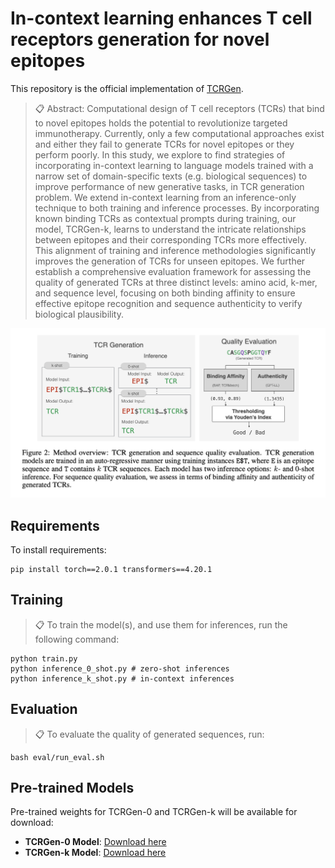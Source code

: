 
# In-context learning enhances T cell receptors generation for novel epitopes

This repository is the official implementation of [TCRGen](). 

>📋  Abstract: Computational design of T cell receptors (TCRs) that bind to novel epitopes holds the potential to revolutionize targeted immunotherapy. Currently, only a few computational approaches exist and either they fail to generate TCRs for novel epitopes or they perform poorly. In this study, we explore to find strategies of incorporating in-context learning to language models trained with a narrow set of domain-specific texts (e.g. biological sequences) to improve performance of new generative tasks, in TCR generation problem. We extend in-context learning from an inference-only technique to both training and inference processes. By incorporating known binding TCRs as contextual prompts during training, our model, TCRGen-k, learns to understand the intricate relationships between epitopes and their corresponding TCRs more effectively. This alignment of training and inference methodologies significantly improves the generation of TCRs for unseen epitopes. We further establish a comprehensive evaluation framework for assessing the quality of generated TCRs at three distinct levels: amino acid, k-mer, and sequence level, focusing on both binding affinity to ensure effective epitope recognition and sequence authenticity to verify biological plausibility. 

![Method Overview](figs/method_overview.png)


## Requirements

To install requirements:

```setup
pip install torch==2.0.1 transformers==4.20.1
```


## Training

>📋  To train the model(s), and use them for inferences, run the following command:

```
python train.py
python inference_0_shot.py # zero-shot inferences
python inference_k_shot.py # in-context inferences
```


## Evaluation

>📋  To evaluate the quality of generated sequences, run:

```eval
bash eval/run_eval.sh
```

## Pre-trained Models

Pre-trained weights for TCRGen-0 and TCRGen-k will be available for download:

- **TCRGen-0 Model**: [Download here](anonymous-download-link)
- **TCRGen-k Model**: [Download here](anonymous-download-link)
